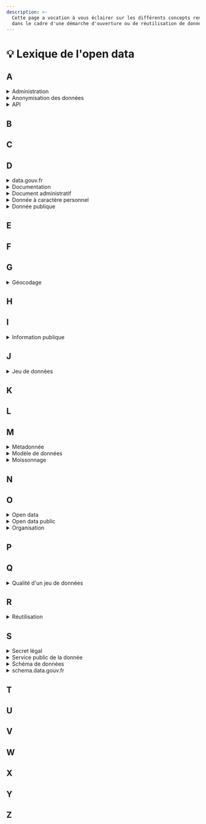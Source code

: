 ```yaml
---
description: >-
  Cette page a vocation à vous éclairer sur les différents concepts rencontrés
  dans le cadre d'une démarche d'ouverture ou de réutilisation de données.
---
```


# 💡 Lexique de l'open data

## A

<details>

<summary>Administration</summary>

L'administration englobe l’État, les collectivités territoriales ainsi que les autres personnes de droit public ou les personnes de droit privé chargées d'une mission de service public ([Article L300-2 du CRPA](https://www.legifrance.gouv.fr/affichCodeArticle.do;jsessionid=38EE7903F1DB9BDF237E3916D5943464.tplgfr29s\_3?idArticle=LEGIARTI000033218936\&cidTexte=LEGITEXT000031366350\&dateTexte=20170701https://)) ;

</details>

<details>

<summary>Anonymisation des données</summary>

Processus consistant à traiter des données à caractère personnel afin d’empêcher totalement et de manière irréversible l’identification d’une personne physique. L’anonymisation suppose donc qu’il n’y ait plus aucun lien possible entre l’information concernée et la personne à laquelle elle se rattache.

</details>

<details>

<summary>API</summary>

Une API est une interface, un contrat passé entre deux systèmes informatiques pour leur permettre de communiquer. Cette solution informatique permet d’automatiser des tâches depuis votre ordinateur ou vos serveurs.

</details>

## B

## C

## D

<details>

<summary>data.gouv.fr</summary>

data.gouv.fr est la plateforme ouverte et communautaire qui vise à centraliser et structurer les données ouvertes en France. Elle vise à favoriser la transparence et l’efficacité de l’action publique tout en facilitant la création de nouveaux services. data.gouv.fr est une plateforme communautaire qui s’adresse :

* À ceux qui produisent des données (producteurs de données) et qui souhaitent ouvrir leurs données ;
* À ceux qui exploitent des données (réutilisateurs de données) et qui veulent télécharger des données et partager leurs réalisations ;
* À tout citoyen qui souhaite découvrir des données ou trouver une information.

</details>

<details>

<summary>Documentation</summary>

La documentation d'un jeu de données décrit les données et la structure des fichiers publiés. Elle a une visée pédagogique et facilite la réutilisation des données.

</details>

<details>

<summary>Document administratif</summary>

Tout document que l'administration a pu produire ou recevoir (de la part d’une autre administration ou d’un prestataire par exemple), dans le cadre de sa mission de service public ([Article L300-2 du CRPA](https://www.legifrance.gouv.fr/affichCodeArticle.do;jsessionid=38EE7903F1DB9BDF237E3916D5943464.tplgfr29s\_3?idArticle=LEGIARTI000033218936\&cidTexte=LEGITEXT000031366350\&dateTexte=20170701https://)). Ces documents peuvent correspondre à des notes de services, une base de données, une législation, un code source de logiciel, des cartes, un algorithme, etc.

</details>

<details>

<summary>Donnée à caractère personnel</summary>

Toute information relative à une personne physique identifiée ou qui peut être identifiée, directement ou indirectement, par référence à un numéro d’identification (par exemple le numéro de sécurité sociale) ou à un ou plusieurs éléments qui lui sont propres.

</details>

<details>

<summary>Donnée publique</summary>

Représentation d’une information publique sous une forme conventionnelle destinée à faciliter son traitement. Cela peut être par exemple des données géographiques (adresses, références cadastrales), financières (budgets, commande publique, subventions, etc.), environnementales (émissions, vente de produits, etc.), etc.

</details>

## E

## F

## G

<details>

<summary>Géocodage</summary>

Le géocodage consiste à affecter des coordonnées géographiques à une adresse postale.

</details>

## H

## I

<details>

<summary>Information publique</summary>

Information contenue dans un document administratif communicable à tous ou faisant l'objet d'une diffusion publique, sur lequel des tiers ne détiennent pas de droits de propriété intellectuelle ([Article L321-2 du CRPA](https://www.legifrance.gouv.fr/affichCodeArticle.do;jsessionid=3D26427599551CBACAF75B4C44C8715B.tplgfr24s\_3?idArticle=LEGIARTI000033218992\&cidTexte=LEGITEXT000031366350\&dateTexte=20191018))

</details>

## J

<details>

<summary>Jeu de données</summary>

Un jeu de donnée sur data.gouv.fr est un ensemble de ressources ou d’informations (fichiers de données, fichiers d’explications, API etc.) et de métadonnées (description, producteur, date de publication, mots-clefs, couverture géographique temporelle etc.) sur un thème donné.

</details>

## K

## L

## M

<details>

<summary>Métadonnée</summary>

Une métadonnée est une donnée qui décrit ou définit une autre donnée.

Dans la vie courante, l’étiquette d’un produit fournit des informations/métadonnées sur le produit (origine, composition, date de péremption, etc.). Appliqué aux jeux de données, les métadonnées sont des descriptions normalisées du contenu du jeu.

</details>

<details>

<summary>Modèle de données</summary>

Un modèle de données décrit la structure logique du jeu de données sous la forme d'objets (ou entités) et de relations (ou associations). Les objets sont définis par une liste d'attributs. Le modèle de données est avant tout un outil de dialogue entre les différents intervenants.

</details>

<details>

<summary>Moissonnage</summary>

Le moissonnage est un mécanisme permettant de collecter les métadonnées sur un catalogue distant et de les stocker sur une autre plateforme afin de proposer un second point d’accès aux données.

</details>

## N

## O

<details>

<summary>Open data</summary>

Les données ouvertes (open data) sont des données en accès libre et gratuit et facilement réutilisables par toutes et tous.

Ces données sont produites par l’administration (ministères, collectivités locales, etc.) mais aussi par des acteurs privés ou encore des citoyens.

</details>

<details>

<summary>Open data public</summary>

L'open data public consiste à assurer la large mise à disposition à tous des données publiques, en accès libre et gratuit, sous un format numérique facilement réutilisable.

</details>

<details>

<summary>Organisation</summary>

Sur data.gouv.fr, une organisation est une entité au travers de laquelle plusieurs utilisateurs peuvent collaborer. Les jeux de données publiés au nom de l’organisation peuvent être édités par les membres de l’organisation. Elle peut contenir plusieurs utilisateurs et un même utilisateur peut appartenir à plusieurs organisations.

</details>

## P

## Q

<details>

<summary>Qualité d'un jeu de données</summary>

Plusieurs critères permettent d'évaluer le niveau de qualité d'un jeu de données, notamment :&#x20;

* Des éléments sur les données elles-mêmes et leur structure (format, structure, contenu, etc.)
* Des éléments attestant du potentiel de réutilisation et de croisement des données (respect de standards, données pivot, etc.)
* Des éléments qui accompagnent les données (documentation, etc.)

</details>

## R

<details>

<summary>Réutilisation</summary>

Une réutilisation désigne communément l’exploitation de données ouvertes par des tiers, à d’autres fins que celle de la mission de service public pour laquelle elles ont été produites ou reçues.

Elle peut prendre la forme d’une visualisation, d’une application, d’un article de presse, d’un papier de recherche, etc.

</details>

## S

<details>

<summary>Secret légal</summary>

Les documents couverts par un secret légal sont :&#x20;

* Les documents qui ne sont aucunement communicables. Ce sont par exemple les documents dont la diffusion porterait atteinte au secret des délibérations du Gouvernement, au secret de la défense nationale ou de la sûreté de l’État, etc. ([Article L. 311-5 du CRPA](https://www.legifrance.gouv.fr/affichCodeArticle.do;jsessionid=B12CCBE39831FB4644322E0902EB97B9.tplgfr34s\_1?idArticle=LEGIARTI000033265181\&cidTexte=LEGITEXT000031366350\&dateTexte=20170701)).
* Les documents dont la diffusion porterait atteinte à la protection de la vie privée, au secret médical et au secret des affaires. Les documents qui portent une appréciation ou un jugement de valeur sur une personne physique ou qui font apparaître le comportement d’une personne ([Article L. 311-6 du CRPA](https://www.legifrance.gouv.fr/affichCodeArticle.do;jsessionid=B12CCBE39831FB4644322E0902EB97B9.tplgfr34s\_1?idArticle=LEGIARTI000033218964\&cidTexte=LEGITEXT000031366350\&dateTexte=20170701)).

</details>

<details>

<summary>Service public de la donnée</summary>

Le service public de la donnée créé par [l’Article 14 de la loi pour une République numérique](https://www.legifrance.gouv.fr/affichTexteArticle.do?cidTexte=JORFTEXT000033202746\&idArticle=JORFARTI000033203033\&categorieLien=cid) vise à mettre à disposition, en vue de faciliter leur réutilisation, les jeux de données de référence qui présentent le plus fort impact économique et social.&#x20;

À ce jour, neuf jeux de données, qui couvrent un large champ thématique ont été identifiés comme des données de référence.

* [Base Adresse Nationale (BAN)](https://www.data.gouv.fr/datasets/base-adresse-nationale/)
* [Base Sirene des entreprises et de leurs établissements (SIREN, SIRET)](https://www.data.gouv.fr/datasets/base-sirene-des-entreprises-et-de-leurs-etablissements-siren-siret/)
* [Code Officiel Géographique (COG)](https://www.data.gouv.fr/datasets/code-officiel-geographique-cog/)
* [Plan Cadastral Informatisé](https://www.data.gouv.fr/datasets/plan-cadastral-informatise/)
* [Registre parcellaire graphique (RPG) : contours des parcelles et îlots culturaux et leur groupe de cultures majoritaire](https://www.data.gouv.fr/datasets/registre-parcellaire-graphique-rpg-contours-des-parcelles-et-ilots-culturaux-et-leur-groupe-de-cultures-majoritaire/)
* [Référentiel de l'organisation administrative de l'Etat](https://www.data.gouv.fr/datasets/referentiel-de-lorganisation-administrative-de-letat/)
* [Référentiel à grande échelle (RGE)](https://www.data.gouv.fr/datasets/referentiel-a-grande-echelle-rge/)
* [Répertoire National des Associations (RNA)](https://www.data.gouv.fr/datasets/repertoire-national-des-associations/)
* [Répertoire Opérationnel des Métiers et des Emplois (ROME](https://www.data.gouv.fr/datasets/repertoire-operationnel-des-metiers-et-des-emplois-rome/)

</details>

<details>

<summary>Schéma de données</summary>

Un schéma de données permet de décrire la structure d'un fichier d'un jeu de données.

Il indique clairement quels sont les différents champs, comment sont représentées les données, quelles sont les valeurs possibles, leur format, etc.

</details>

<details>

<summary>schema.data.gouv.fr</summary>

[schema.data.gouv.fr](https://schema.data.gouv.fr/) est l’initiative de [data.gouv.fr](https://data.gouv.fr/) de référencement des schémas de données publiques pour la France.

Cette plateforme de référencement national permet un accès aux schémas produits par différents acteurs et facilite l’intégration avec des systèmes informatiques par le biais de standards, d’URLs stables, de processus de validation et d’API.

</details>

## T

## U

## V

## W

## X

## Y

## Z



##

